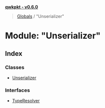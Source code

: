 **[qwkpkt - v0.6.0](../README.md)**

> [Globals](../globals.md) / "Unserializer"

# Module: "Unserializer"

## Index

### Classes

* [Unserializer](../classes/_unserializer_.unserializer.md)

### Interfaces

* [TypeResolver](../interfaces/_unserializer_.typeresolver.md)
